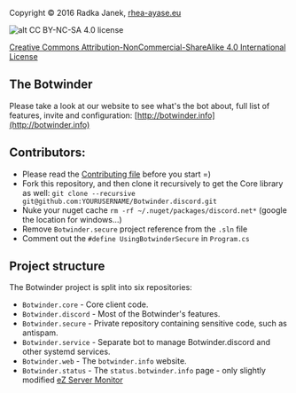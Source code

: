 Copyright © 2016 Radka Janek, [rhea-ayase.eu](http://rhea-ayase.eu)

![alt CC BY-NC-SA 4.0 license](https://i.creativecommons.org/l/by-nc-sa/4.0/88x31.png)

[Creative Commons Attribution-NonCommercial-ShareAlike 4.0 International License](https://creativecommons.org/licenses/by-nc-sa/4.0/)



## The Botwinder
Please take a look at our website to see what's the bot about, full list of features, invite and configuration: [http://botwinder.info](http://botwinder.info)

## Contributors:

* Please read the [Contributing file](CONTRIBUTING.md) before you start =)
* Fork this repository, and then clone it recursively to get the Core library as well: `git clone --recursive git@github.com:YOURUSERNAME/Botwinder.discord.git`
* Nuke your nuget cache `rm -rf ~/.nuget/packages/discord.net*` (google the location for windows...)
* Remove `Botwinder.secure` project reference from the `.sln` file
* Comment out the `#define UsingBotwinderSecure` in `Program.cs`

## Project structure

The Botwinder project is split into six repositories:
* `Botwinder.core` - Core client code.
* `Botwinder.discord` - Most of the Botwinder's features.
* `Botwinder.secure` - Private repository containing sensitive code, such as antispam.
* `Botwinder.service` - Separate bot to manage Botwinder.discord and other systemd services.
* `Botwinder.web` - The `botwinder.info` website.
* `Botwinder.status` - The `status.botwinder.info` page - only slightly modified [eZ Server Monitor](https://github.com/shevabam/ezservermonitor-web)

